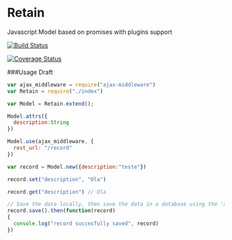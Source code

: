 Retain
====

Javascript Model based on promises with plugins support

[![Build Status](https://travis-ci.org/giuliandrimba/retain.png?branch=master)](https://travis-ci.org/giuliandrimba/retain)

[![Coverage Status](https://coveralls.io/repos/giuliandrimba/retain/badge.png?branch=master)](https://coveralls.io/r/giuliandrimba/retain?branch=master)

###Usage Draft
``` javascript
var ajax_middleware = require("ajax-middleware")
var Retain = require("./index")

var Model = Retain.extend();

Model.attrs({
  description:String
})

Model.use(ajax_middleware, { 
  rest_url: "/record"
})

var record = Model.new({description:"teste"})

record.set("description", "Ola")

record.get("description") // Ola

// Save the data locally, then save the data in a database using the 'ajax_middleware', and then resolve the promise.
record.save().then(function(record)
{
  console.log("record succesfully saved", record)
})
```
